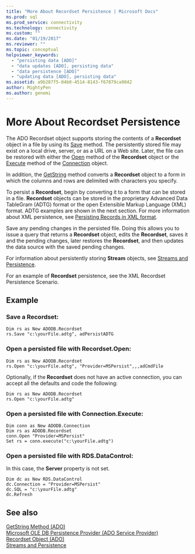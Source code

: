 ```yaml
---
title: "More About Recordset Persistence | Microsoft Docs"
ms.prod: sql
ms.prod_service: connectivity
ms.technology: connectivity
ms.custom: ""
ms.date: "01/19/2017"
ms.reviewer: ""
ms.topic: conceptual
helpviewer_keywords: 
  - "persisting data [ADO]"
  - "data updates [ADO], persisting data"
  - "data persistence [ADO]"
  - "updating data [ADO], persisting data"
ms.assetid: a9b287f5-04b0-4514-8143-f67879ca9842
author: MightyPen
ms.author: genemi
---
```

# More About Recordset Persistence
The ADO Recordset object supports storing the contents of a **Recordset** object in a file by using its [Save](../../../ado/reference/ado-api/save-method.md) method. The persistently stored file may exist on a local drive, server, or as a URL on a Web site. Later, the file can be restored with either the [Open](../../../ado/reference/ado-api/open-method-ado-recordset.md) method of the **Recordset** object or the [Execute](../../../ado/reference/ado-api/execute-method-ado-connection.md) method of the [Connection](../../../ado/reference/ado-api/connection-object-ado.md) object.  
  
 In addition, the [GetString](../../../ado/reference/ado-api/getstring-method-ado.md) method converts a **Recordset** object to a form in which the columns and rows are delimited with characters you specify.  
  
 To persist a **Recordset**, begin by converting it to a form that can be stored in a file. **Recordset** objects can be stored in the proprietary Advanced Data TableGram (ADTG) format or the open Extensible Markup Language (XML) format. ADTG examples are shown in the next section. For more information about XML persistence, see [Persisting Records in XML format](../../../ado/guide/data/persisting-records-in-xml-format.md).  
  
 Save any pending changes in the persisted file. Doing this allows you to issue a query that returns a **Recordset** object, edits the **Recordset**, saves it and the pending changes, later restores the **Recordset**, and then updates the data source with the saved pending changes.  
  
 For information about persistently storing **Stream** objects, see [Streams and Persistence](../../../ado/guide/data/streams-and-persistence.md).  
  
 For an example of **Recordset** persistence, see the XML Recordset Persistence Scenario.  
  
## Example  
  
### Save a Recordset:  
  
```  
Dim rs as New ADODB.Recordset  
rs.Save "c:\yourFile.adtg", adPersistADTG  
```  
  
### Open a persisted file with Recordset.Open:  
  
```  
Dim rs as New ADODB.Recordset  
rs.Open "c:\yourFile.adtg", "Provider=MSPersist",,,adCmdFile  
```  
  
 Optionally, if the **Recordset** does not have an active connection, you can accept all the defaults and code the following:  
  
```  
Dim rs as New ADODB.Recordset  
rs.Open "c:\yourFile.adtg"  
```  
  
### Open a persisted file with Connection.Execute:  
  
```  
Dim conn as New ADODB.Connection  
Dim rs as ADODB.Recordset  
conn.Open "Provider=MSPersist"  
Set rs = conn.execute("c:\yourFile.adtg")  
```  
  
### Open a persisted file with RDS.DataControl:  
 In this case, the **Server** property is not set.  
  
```  
Dim dc as New RDS.DataControl  
dc.Connection = "Provider=MSPersist"  
dc.SQL = "c:\yourFile.adtg"  
dc.Refresh  
```  
  
## See also  
 [GetString Method (ADO)](../../../ado/reference/ado-api/getstring-method-ado.md)   
 [Microsoft OLE DB Persistence Provider (ADO Service Provider)](../../../ado/guide/appendixes/microsoft-ole-db-persistence-provider-ado-service-provider.md)   
 [Recordset Object (ADO)](../../../ado/reference/ado-api/recordset-object-ado.md)   
 [Streams and Persistence](../../../ado/guide/data/streams-and-persistence.md)
